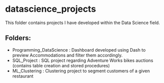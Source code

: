 # datascience_projects

This folder contains projects I have developed within the Data Science field.

## Folders:
- Programming_DataScience : Dashboard developed using Dash to preview Accommodations and filter them accordingly.
- SQL_Project : SQL project regarding Adventure Works bikes auctions (contains table creation and stored procedures)
- ML_Clustering : Clustering project to segment customers of a given restaurant 
